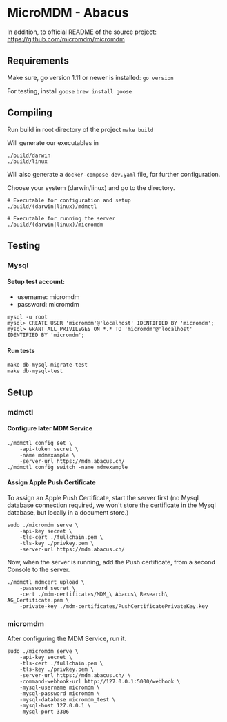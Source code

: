 # MicroMDM - Abacus
In addition, to official README of the source project: https://github.com/micromdm/micromdm

## Requirements

Make sure, go version 1.11 or newer is installed:
`go version`

For testing, install `goose`
`brew install goose`

## Compiling
Run build in root directory of the project
`make build`

Will generate our executables in 
```
./build/darwin
./build/linux
```

Will also generate a `docker-compose-dev.yaml` file, for further configuration.

Choose your system (darwin/linux) and go to the directory.

```
# Executable for configuration and setup
./build/(darwin|linux)/mdmctl

# Executable for running the server
./build/(darwin|linux)/micromdm
```

## Testing
### Mysql
#### Setup test account:
* username: micromdm
* password: micromdm
```
mysql -u root
mysql> CREATE USER 'micromdm'@'localhost' IDENTIFIED BY 'micromdm';
mysql> GRANT ALL PRIVILEGES ON *.* TO 'micromdm'@'localhost' IDENTIFIED BY 'micromdm';
```
#### Run tests
```
make db-mysql-migrate-test
make db-mysql-test
```

## Setup
### mdmctl 
#### Configure later MDM Service
```
./mdmctl config set \
    -api-token secret \
    -name mdmexample \
    -server-url https://mdm.abacus.ch/
./mdmctl config switch -name mdmexample
```

#### Assign Apple Push Certificate
To assign an Apple Push Certificate, start the server first (no Mysql database connection required, we won't store the certificate in the Mysql database, but locally in a document store.)
```
sudo ./micromdm serve \
    -api-key secret \
    -tls-cert ./fullchain.pem \
    -tls-key ./privkey.pem \
    -server-url https://mdm.abacus.ch/
```

Now, when the server is running, add the Push certificate, from a second Console to the server.
```
./mdmctl mdmcert upload \
    -password secret \
    -cert ./mdm-certificates/MDM_\ Abacus\ Research\ AG_Certificate.pem \
    -private-key ./mdm-certificates/PushCertificatePrivateKey.key
```

### micromdm
After configuring the MDM Service, run it.

```
sudo ./micromdm serve \
    -api-key secret \
    -tls-cert ./fullchain.pem \
    -tls-key ./privkey.pem \
    -server-url https://mdm.abacus.ch/ \
    -command-webhook-url http://127.0.0.1:5000/webhook \
    -mysql-username micromdm \
    -mysql-password micromdm \
    -mysql-database micromdm_test \
    -mysql-host 127.0.0.1 \
    -mysql-port 3306
```

